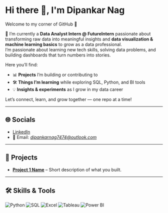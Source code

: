 
# Hi there 👋, I'm Dipankar Nag  
Welcome to my corner of GitHub 🚀  

🌟 I’m currently a **Data Analyst Intern @ FutureIntern** passionate about transforming raw data into meaningful insights and **data visualization & machine learning basics** to grow as a data professional.  
I’m passionate about learning new tech skills, solving data problems, and building dashboards that turn numbers into stories.  

Here you’ll find:  
- 📊 **Projects** I’m building or contributing to  
- 🛠️ **Things I’m learning** while exploring SQL, Python, and BI tools  
- 💡 **Insights & experiments** as I grow in my data career  

Let’s connect, learn, and grow together — one repo at a time!  

---

## 🌐 Socials
- [LinkedIn](https://www.linkedin.com/in/dipankarnag2001/)  
- 📧 Email: *dipankarnag7474@outlook.com*  

---

## 🚀 Projects
- **[Project 1 Name](#)** – Short description of what you built.  


---

## 🛠️ Skills & Tools
![Python](https://img.shields.io/badge/Python-3776AB?style=for-the-badge&logo=python&logoColor=white)
![SQL](https://img.shields.io/badge/SQL-4479A1?style=for-the-badge&logo=mysql&logoColor=white)
![Excel](https://img.shields.io/badge/Excel-217346?style=for-the-badge&logo=microsoft-excel&logoColor=white)
![Tableau](https://img.shields.io/badge/Tableau-E97627?style=for-the-badge&logo=tableau&logoColor=white)
![Power BI](https://img.shields.io/badge/PowerBI-F2C811?style=for-the-badge&logo=power-bi&logoColor=black)

